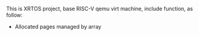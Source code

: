 This is XRTOS project, base RISC-V qemu virt machine, include function, as follow:

* Allocated pages managed by array
